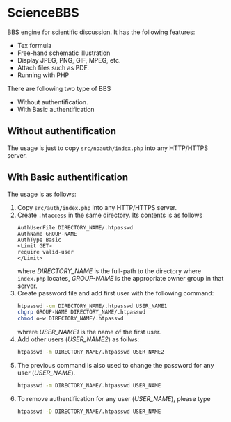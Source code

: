 ScienceBBS
==========

BBS engine for scientific discussion. It has the following features:

* Tex formula
* Free-hand schematic illustration
* Display JPEG, PNG, GIF, MPEG, etc.
* Attach files such as PDF.
* Running with PHP

There are following two type of BBS

* Without authentification.
* With Basic authentification

Without authentification
------------------------

The usage is just to copy `src/noauth/index.php` into any HTTP/HTTPS server.

With Basic authentification
---------------------------

The usage is as follows:

1. Copy `src/auth/index.php` into any HTTP/HTTPS server.
2. Create `.htaccess` in the same directory. Its contents is as follows
   ```
   AuthUserFile DIRECTORY_NAME/.htpasswd
   AuthName GROUP-NAME
   AuthType Basic
   <Limit GET>
   require valid-user
   </Limit>
   ```
   where *DIRECTORY_NAME* is the full-path to the directory where `index.php` locates, *GROUP-NAME* is the appropriate owner group in that server.
3. Create password file and add first user with the following command:
   ``` bash
   htpasswd -cm DIRECTORY_NAME/.htpasswd USER_NAME1
   chgrp GROUP-NAME DIRECTORY_NAME/.htpasswd
   chmod o-w DIRECTORY_NAME/.htpasswd
   ```
   whrere *USER_NAME1* is the name of the first user.
4. Add other users (*USER_NAME2*) as follws:
   ``` bash
   htpasswd -m DIRECTORY_NAME/.htpasswd USER_NAME2
   ```
5. The previous command is also used to change the password for any user (*USER_NAME*).
   ``` bash
   htpasswd -m DIRECTORY_NAME/.htpasswd USER_NAME
   ```
6. To remove authentification for any user (*USER_NAME*), please type
   ``` bash
   htpasswd -D DIRECTORY_NAME/.htpasswd USER_NAME
   ```
